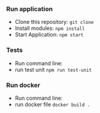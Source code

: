 ### Run application ###
+   Clone this repository:
        `git clone`
+   Install modules:
        `npm install`
+   Start Application:
        `npm start`


### Tests ###
+   Run command line:
   + run test unit
        `npm run test-unit`

### Run docker ###
+   Run command line:
   + run docker file
        `docker build .`